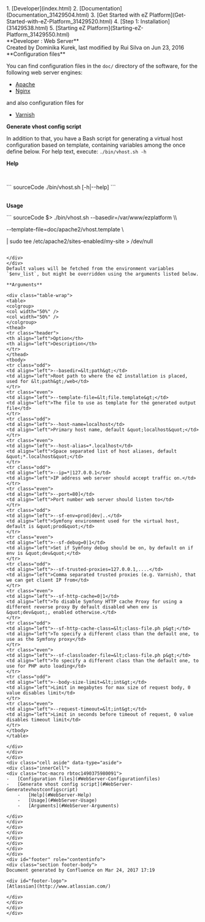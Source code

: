 <div id="page">
<div id="main" class="aui-page-panel">
<div id="main-header">
<div id="breadcrumb-section">
1.  [Developer](index.html)
2.  [Documentation](Documentation_31429504.html)
3.  [Get Started with eZ Platform](Get-Started-with-eZ-Platform_31429520.html)
4.  [Step 1: Installation](31429538.html)
5.  [Starting eZ Platform](Starting-eZ-Platform_31429550.html)

</div>
**Developer : Web Server**

</div>
<div id="content" class="view">
<div class="page-metadata">
Created by Dominika Kurek, last modified by Rui Silva on Jun 23, 2016

</div>
<div id="main-content" class="wiki-content group">
<div class="contentLayout2">
<div class="columnLayout two-right-sidebar"
data-layout="two-right-sidebar">
<div class="cell normal" data-type="normal">
<div class="innerCell">
**Configuration files**

You can find configuration files in the `doc/` directory of the software, for the following web server engines:

-   [Apache](https://github.com/ezsystems/ezplatform/tree/master/doc/apache2)
-   [Nginx](https://github.com/ezsystems/ezplatform/tree/master/doc/nginx)

and also configuration files for

-   [Varnish](https://github.com/ezsystems/ezplatform/blob/master/doc/varnish/varnish.md)

**Generate vhost config script**

In addition to that, you have a Bash script for generating a virtual host configuration based on template, containing variables among the once define below.
For help text, execute: `./bin/vhost.sh -h`

**Help**

 

<div class="code panel pdl" style="border-width: 1px;">
<div class="codeContent panelContent pdl">
``` sourceCode
./bin/vhost.sh [-h|--help]
```

</div>
</div>
 

**Usage**

<div class="code panel pdl" style="border-width: 1px;">
<div class="codeContent panelContent pdl">
``` sourceCode
$> ./bin/vhost.sh --basedir=/var/www/ezplatform \\

  --template-file=doc/apache2/vhost.template \\

  | sudo tee /etc/apache2/sites-enabled/my-site > /dev/null
```

</div>
</div>
Default values will be fetched from the environment variables `$env_list`, but might be overridden using the arguments listed below.

**Arguments**

<div class="table-wrap">
<table>
<colgroup>
<col width="50%" />
<col width="50%" />
</colgroup>
<thead>
<tr class="header">
<th align="left">Option</th>
<th align="left">Description</th>
</tr>
</thead>
<tbody>
<tr class="odd">
<td align="left">--basedir=&lt;path&gt;</td>
<td align="left">Root path to where the eZ installation is placed, used for &lt;path&gt;/web</td>
</tr>
<tr class="even">
<td align="left">--template-file=&lt;file.template&gt;</td>
<td align="left">The file to use as template for the generated output file</td>
</tr>
<tr class="odd">
<td align="left">--host-name=localhost</td>
<td align="left">Primary host name, default &quot;localhost&quot;</td>
</tr>
<tr class="even">
<td align="left">--host-alias=*.localhost</td>
<td align="left">Space separated list of host aliases, default &quot;*.localhost&quot;</td>
</tr>
<tr class="odd">
<td align="left">--ip=*|127.0.0.1</td>
<td align="left">IP address web server should accept traffic on.</td>
</tr>
<tr class="even">
<td align="left">--port=80]</td>
<td align="left">Port number web server should listen to</td>
</tr>
<tr class="odd">
<td align="left">--sf-env=prod|dev|..</td>
<td align="left">Symfony environment used for the virtual host, default is &quot;prod&quot;</td>
</tr>
<tr class="even">
<td align="left">--sf-debug=0|1</td>
<td align="left">Set if Symfony debug should be on, by default on if env is &quot;dev&quot;</td>
</tr>
<tr class="odd">
<td align="left">--sf-trusted-proxies=127.0.0.1,....</td>
<td align="left">Comma separated trusted proxies (e.g. Varnish), that we can get client IP from</td>
</tr>
<tr class="even">
<td align="left">--sf-http-cache=0|1</td>
<td align="left">To disable Symfony HTTP cache Proxy for using a different reverse proxy By default disabled when env is &quot;dev&quot;, enabled otherwise.</td>
</tr>
<tr class="odd">
<td align="left">--sf-http-cache-class=&lt;class-file.ph p&gt;</td>
<td align="left">To specify a different class than the default one, to use as the Symfony proxy</td>
</tr>
<tr class="even">
<td align="left">--sf-classloader-file=&lt;class-file.ph p&gt;</td>
<td align="left">To specify a different class than the default one, to use for PHP auto loading</td>
</tr>
<tr class="odd">
<td align="left">--body-size-limit=&lt;int&gt;</td>
<td align="left">Limit in megabytes for max size of request body, 0 value disables limit</td>
</tr>
<tr class="even">
<td align="left">--request-timeout=&lt;int&gt;</td>
<td align="left">Limit in seconds before timeout of request, 0 value disables timeout limit</td>
</tr>
</tbody>
</table>

</div>
</div>
</div>
<div class="cell aside" data-type="aside">
<div class="innerCell">
<div class="toc-macro rbtoc1490375980091">
-   [Configuration files](#WebServer-Configurationfiles)
-   [Generate vhost config script](#WebServer-Generatevhostconfigscript)
    -   [Help](#WebServer-Help)
    -   [Usage](#WebServer-Usage)
    -   [Arguments](#WebServer-Arguments)

</div>
</div>
</div>
</div>
</div>
</div>
</div>
</div>
<div id="footer" role="contentinfo">
<div class="section footer-body">
Document generated by Confluence on Mar 24, 2017 17:19

<div id="footer-logo">
[Atlassian](http://www.atlassian.com/)

</div>
</div>
</div>
</div>


